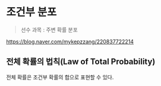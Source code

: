 # 조건부 분포 

> 선수 과목 : 주변 확률 분포 

https://blog.naver.com/mykepzzang/220837722214





## 전체 확률의 법칙(Law of Total Probability)

전체 확률은 조건부 확률의 합으로 표현할 수 있다.